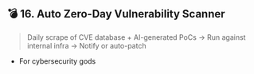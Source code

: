 ## 💣 16. **Auto Zero-Day Vulnerability Scanner**

> Daily scrape of CVE database + AI-generated PoCs → Run against internal infra → Notify or auto-patch

- For cybersecurity gods
